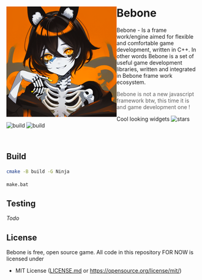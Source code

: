 <div>
  <img align="left" src="https://github.com/Maksasj/bebone/blob/master/docs/images/tmpLogo.png" width="288px">
  
  # Bebone
  Bebone - Is a frame work/engine aimed for flexible and comfortable game development, written in C++. 
  In other words Bebone is a set of useful game development libraries, written and integrated 
  in Bebone frame work ecosystem.
  
  > Bebone is not a new javascript framework btw, this time it is and game development one !
  
  Cool looking widgets 
  <img src="https://img.shields.io/github/stars/Maksasj/bebone" alt="stars">
  <img src="https://img.shields.io/github/actions/workflow/status/Maksasj/bebone/clang_build_win.yml" alt="build">
  <img src="https://img.shields.io/github/license/Maksasj/bebone" alt="build">
  
  <br>
</div>

## Build
```bash
cmake -B build -G Ninja

make.bat
```

## Testing
*Todo*

## License
Bebone is free, open source game. All code in this repository FOR NOW is licensed under
- MIT License ([LICENSE.md](https://github.com/Maksasj/bebone/blob/master/LICENSE.md) or https://opensource.org/license/mit/)